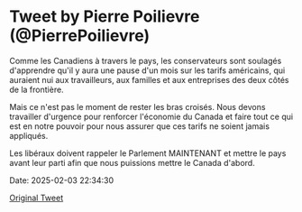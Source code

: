 # Tweet by Pierre Poilievre (@PierrePoilievre)

Comme les Canadiens à travers le pays, les conservateurs sont soulagés d'apprendre qu'il y aura une pause d'un mois sur les tarifs américains, qui auraient nui aux travailleurs, aux familles et aux entreprises des deux côtés de la frontière.

Mais ce n'est pas le moment de rester les bras croisés. Nous devons travailler d'urgence pour renforcer l'économie du Canada et faire tout ce qui est en notre pouvoir pour nous assurer que ces tarifs ne soient jamais appliqués.

Les libéraux doivent rappeler le Parlement MAINTENANT et mettre le pays avant leur parti afin que nous puissions mettre le Canada d'abord.

Date: 2025-02-03 22:34:30

[Original Tweet](https://x.com/PierrePoilievre/status/1886543816766701700)
